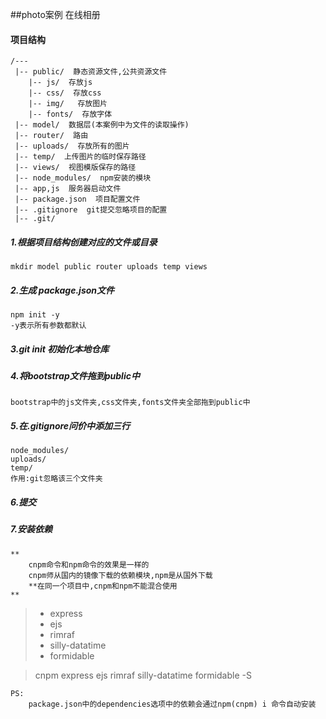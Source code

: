 ##photo案例
    在线相册

#### 项目结构

    /---    
     |-- public/  静态资源文件,公共资源文件
        |-- js/  存放js
        |-- css/  存放css
        |-- img/   存放图片
        |-- fonts/  存放字体 
     |-- model/  数据层(本案例中为文件的读取操作)
     |-- router/  路由
     |-- uploads/  存放所有的图片
     |-- temp/  上传图片的临时保存路径
     |-- views/  视图模版保存的路径
     |-- node_modules/  npm安装的模块
     |-- app,js  服务器启动文件
     |-- package.json  项目配置文件
     |-- .gitignore  git提交忽略项目的配置
     |-- .git/ 
##### 1.根据项目结构创建对应的文件或目录
    mkdir model public router uploads temp views
##### 2.生成 package.json文件
    npm init -y
    -y表示所有参数都默认
##### 3.git init 初始化本地仓库
##### 4.将bootstrap文件拖到public中
    bootstrap中的js文件夹,css文件夹,fonts文件夹全部拖到public中
##### 5.在.gitignore问价中添加三行
    node_modules/
    uploads/
    temp/
    作用:git忽略该三个文件夹
##### 6.提交

##### 7.安装依赖
    **
        cnpm命令和npm命令的效果是一样的
        cnpm师从国内的镜像下载的依赖模块,npm是从国外下载
        **在同一个项目中,cnpm和npm不能混合使用                      
    **                      
>- express
>- ejs
>- rimraf
>- silly-datatime
>- formidable

>cnpm express ejs rimraf silly-datatime formidable -S
    
    PS:
        package.json中的dependencies选项中的依赖会通过npm(cnpm) i 命令自动安装
